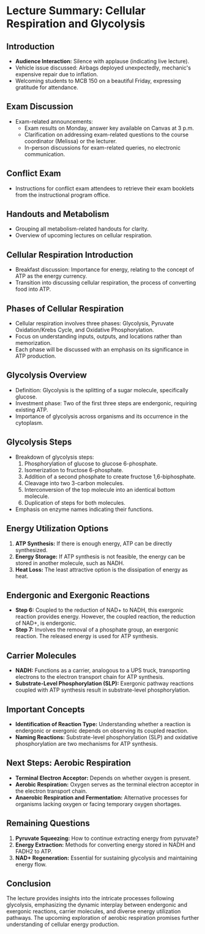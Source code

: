 # Lecture Summary: Cellular Respiration and Glycolysis

## Introduction
- **Audience Interaction:** Silence with applause (indicating live lecture).
- Vehicle issue discussed: Airbags deployed unexpectedly, mechanic's expensive repair due to inflation.
- Welcoming students to MCB 150 on a beautiful Friday, expressing gratitude for attendance.

## Exam Discussion
- Exam-related announcements:
  - Exam results on Monday, answer key available on Canvas at 3 p.m.
  - Clarification on addressing exam-related questions to the course coordinator (Melissa) or the lecturer.
  - In-person discussions for exam-related queries, no electronic communication.

## Conflict Exam
- Instructions for conflict exam attendees to retrieve their exam booklets from the instructional program office.

## Handouts and Metabolism
- Grouping all metabolism-related handouts for clarity.
- Overview of upcoming lectures on cellular respiration.

## Cellular Respiration Introduction
- Breakfast discussion: Importance for energy, relating to the concept of ATP as the energy currency.
- Transition into discussing cellular respiration, the process of converting food into ATP.

## Phases of Cellular Respiration
- Cellular respiration involves three phases: Glycolysis, Pyruvate Oxidation/Krebs Cycle, and Oxidative Phosphorylation.
- Focus on understanding inputs, outputs, and locations rather than memorization.
- Each phase will be discussed with an emphasis on its significance in ATP production.

## Glycolysis Overview
- Definition: Glycolysis is the splitting of a sugar molecule, specifically glucose.
- Investment phase: Two of the first three steps are endergonic, requiring existing ATP.
- Importance of glycolysis across organisms and its occurrence in the cytoplasm.

## Glycolysis Steps
- Breakdown of glycolysis steps: 
  1. Phosphorylation of glucose to glucose 6-phosphate.
  2. Isomerization to fructose 6-phosphate.
  3. Addition of a second phosphate to create fructose 1,6-biphosphate.
  4. Cleavage into two 3-carbon molecules.
  5. Interconversion of the top molecule into an identical bottom molecule.
  6. Duplication of steps for both molecules.
- Emphasis on enzyme names indicating their functions.

## Energy Utilization Options
1. **ATP Synthesis:** If there is enough energy, ATP can be directly synthesized.
2. **Energy Storage:** If ATP synthesis is not feasible, the energy can be stored in another molecule, such as NADH.
3. **Heat Loss:** The least attractive option is the dissipation of energy as heat.

## Endergonic and Exergonic Reactions
- **Step 6:** Coupled to the reduction of NAD+ to NADH, this exergonic reaction provides energy. However, the coupled reaction, the reduction of NAD+, is endergonic.
- **Step 7:** Involves the removal of a phosphate group, an exergonic reaction. The released energy is used for ATP synthesis.

## Carrier Molecules
- **NADH:** Functions as a carrier, analogous to a UPS truck, transporting electrons to the electron transport chain for ATP synthesis.
- **Substrate-Level Phosphorylation (SLP):** Exergonic pathway reactions coupled with ATP synthesis result in substrate-level phosphorylation.

## Important Concepts
- **Identification of Reaction Type:** Understanding whether a reaction is endergonic or exergonic depends on observing its coupled reaction.
- **Naming Reactions:** Substrate-level phosphorylation (SLP) and oxidative phosphorylation are two mechanisms for ATP synthesis.

## Next Steps: Aerobic Respiration
- **Terminal Electron Acceptor:** Depends on whether oxygen is present.
- **Aerobic Respiration:** Oxygen serves as the terminal electron acceptor in the electron transport chain.
- **Anaerobic Respiration and Fermentation:** Alternative processes for organisms lacking oxygen or facing temporary oxygen shortages.

## Remaining Questions
1. **Pyruvate Squeezing:** How to continue extracting energy from pyruvate?
2. **Energy Extraction:** Methods for converting energy stored in NADH and FADH2 to ATP.
3. **NAD+ Regeneration:** Essential for sustaining glycolysis and maintaining energy flow.

## Conclusion
The lecture provides insights into the intricate processes following glycolysis, emphasizing the dynamic interplay between endergonic and exergonic reactions, carrier molecules, and diverse energy utilization pathways. The upcoming exploration of aerobic respiration promises further understanding of cellular energy production.

